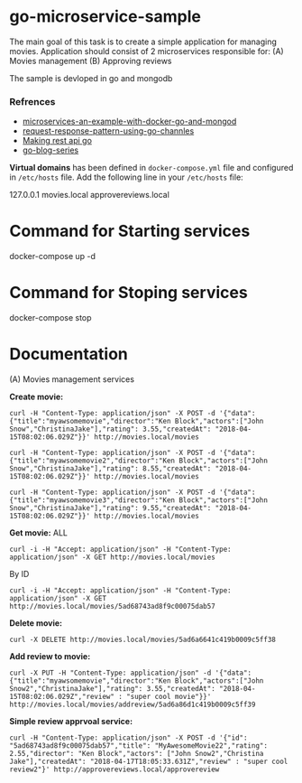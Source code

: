 # go-microservice-sample

The main goal of this task is to create a simple application for managing movies. Application should consist of 2 microservices responsible for: 
(A) Movies management
(B) Approving reviews 

The sample is devloped in go and mongodb 

### Refrences

* [microservices-an-example-with-docker-go-and-mongod](https://dzone.com/articles/microservices-an-example-with-docker-go-and-mongod)
* [request-response-pattern-using-go-channles](http://hassansin.github.io/request-response-pattern-using-go-channles)
* [Making rest api go](https://thenewstack.io/make-a-restful-json-api-go/)
* [go-blog-series](http://callistaenterprise.se/blogg/teknik/2017/02/17/go-blog-series-part1/)

**Virtual domains** has been defined in `docker-compose.yml` file and configured in `/etc/hosts` file. Add the following line in your `/etc/hosts` file:

127.0.0.1   movies.local approvereviews.local

Command for Starting services
=============================

docker-compose up -d

Command for Stoping services
============================
docker-compose stop


Documentation
============================
(A) Movies management services

   **Create movie:**
   ```
   curl -H "Content-Type: application/json" -X POST -d '{"data":{"title":"myawsomemovie","director":"Ken Block","actors":["John Snow","ChristinaJake"],"rating": 3.55,"createdAt": "2018-04-15T08:02:06.029Z"}}' http://movies.local/movies
   ```
   ```
   curl -H "Content-Type: application/json" -X POST -d '{"data":{"title":"myawsomemovie2","director":"Ken Block","actors":["John Snow","ChristinaJake"],"rating": 8.55,"createdAt": "2018-04-15T08:02:06.029Z"}}' http://movies.local/movies
  ```
   ```
   curl -H "Content-Type: application/json" -X POST -d '{"data":{"title":"myawsomemovie3","director":"Ken Block","actors":["John Snow","ChristinaJake"],"rating": 9.55,"createdAt": "2018-04-15T08:02:06.029Z"}}' http://movies.local/movies
   ```
   
  **Get movie:**
  ALL
  ```
  curl -i -H "Accept: application/json" -H "Content-Type: application/json" -X GET http://movies.local/movies
  ```
  By ID
  ```
  curl -i -H "Accept: application/json" -H "Content-Type: application/json" -X GET http://movies.local/movies/5ad68743ad8f9c00075dab57
  ```
  
  **Delete movie:**
  ```
  curl -X DELETE http://movies.local/movies/5ad6a6641c419b0009c5ff38
  ```
  
**Add review to movie:**
```
curl -X PUT -H "Content-Type: application/json" -d '{"data":{"title":"myawsomemovie","director":"Ken Block","actors":["John Snow2","ChristinaJake"],"rating": 3.55,"createdAt": "2018-04-15T08:02:06.029Z","review" : "super cool movie"}}' http://movies.local/movies/addreview/5ad6a86d1c419b0009c5ff39
```


**Simple review apprvoal service:**
```
curl -H "Content-Type: application/json" -X POST -d '{"id": "5ad68743ad8f9c00075dab57","title": "MyAwesomeMovie22","rating": 2.55,"director": "Ken Block","actors": ["John Snow2","Christina Jake"],"createdAt": "2018-04-17T18:05:33.631Z","review" : "super cool review2"}' http://approvereviews.local/approvereview
```


